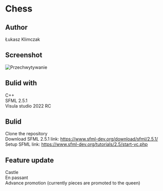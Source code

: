 # Chess

## Author

Łukasz Klimczak

## Screenshot

![Przechwytywanie](https://user-images.githubusercontent.com/66511042/167835627-cb240cf0-94ec-4f56-be63-76c640b839c6.PNG)

## Bulid with
C++ \
SFML 2.5.1 \
Visula studio 2022 RC 

## Bulid

Clone the repository \
Download SFML 2.5.1 link: https://www.sfml-dev.org/download/sfml/2.5.1/ \
Setup SFML link: https://www.sfml-dev.org/tutorials/2.5/start-vc.php

## Feature update
 
Castle \
En passant \
Advance promotion (currently pieces are promoted to the queen)
